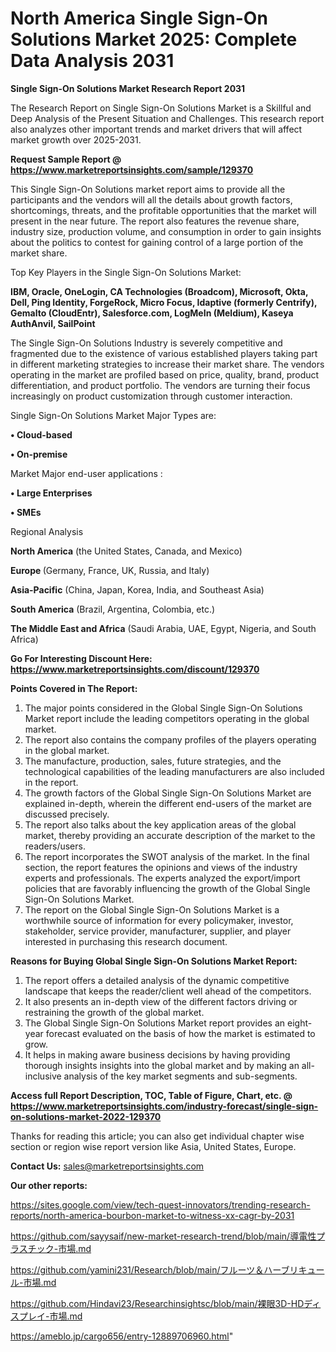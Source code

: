 # North America Single Sign-On Solutions Market 2025: Complete Data Analysis 2031

<strong>Single Sign-On Solutions Market Research Report 2031</strong>

The Research Report on Single Sign-On Solutions Market is a Skillful and Deep Analysis of the Present Situation and Challenges. This research report also analyzes other important trends and market drivers that will affect market growth over 2025-2031.

<strong>Request Sample Report @ <a href=https://www.marketreportsinsights.com/sample/129370>https://www.marketreportsinsights.com/sample/129370</a></strong>

This Single Sign-On Solutions market report aims to provide all the participants and the vendors will all the details about growth factors, shortcomings, threats, and the profitable opportunities that the market will present in the near future. The report also features the revenue share, industry size, production volume, and consumption in order to gain insights about the politics to contest for gaining control of a large portion of the market share.

Top Key Players in the Single Sign-On Solutions Market:

<strong>IBM, Oracle, OneLogin, CA Technologies (Broadcom), Microsoft, Okta, Dell, Ping Identity, ForgeRock, Micro Focus, Idaptive (formerly Centrify), Gemalto (CloudEntr), Salesforce.com, LogMeIn (Meldium), Kaseya AuthAnvil, SailPoint</strong>

The Single Sign-On Solutions Industry is severely competitive and fragmented due to the existence of various established players taking part in different marketing strategies to increase their market share. The vendors operating in the market are profiled based on price, quality, brand, product differentiation, and product portfolio. The vendors are turning their focus increasingly on product customization through customer interaction.

Single Sign-On Solutions Market Major Types are:

<strong>• Cloud-based

• On-premise</strong>

Market Major end-user applications :

<strong>• Large Enterprises

• SMEs</strong>

Regional Analysis

</u><strong><b>North America</b></strong> (the United States, Canada, and Mexico)

<strong><b>Europe </b></strong>(Germany, France, UK, Russia, and Italy)

<strong><b>Asia-Pacific</b></strong> (China, Japan, Korea, India, and Southeast Asia)

<strong><b>South America</b></strong> (Brazil, Argentina, Colombia, etc.)

<strong><b>The Middle East and Africa</b></strong> (Saudi Arabia, UAE, Egypt, Nigeria, and South Africa)

<strong>Go For Interesting Discount Here: <a href=https://www.marketreportsinsights.com/discount/129370>https://www.marketreportsinsights.com/discount/129370</a></strong>

<strong>Points Covered in The Report:</strong>
<ol>
  <li>The major points considered in the Global Single Sign-On Solutions Market report include the leading competitors operating in the global market.</li>
  <li>The report also contains the company profiles of the players operating in the global market.</li>
  <li>The manufacture, production, sales, future strategies, and the technological capabilities of the leading manufacturers are also included in the report.</li>
  <li>The growth factors of the Global Single Sign-On Solutions Market are explained in-depth, wherein the different end-users of the market are discussed precisely.</li>
  <li>The report also talks about the key application areas of the global market, thereby providing an accurate description of the market to the readers/users.</li>
  <li>The report incorporates the SWOT analysis of the market. In the final section, the report features the opinions and views of the industry experts and professionals. The experts analyzed the export/import policies that are favorably influencing the growth of the Global Single Sign-On Solutions Market.</li>
  <li>The report on the Global Single Sign-On Solutions Market is a worthwhile source of information for every policymaker, investor, stakeholder, service provider, manufacturer, supplier, and player interested in purchasing this research document.</li>
</ol>
<strong>Reasons for Buying Global Single Sign-On Solutions Market Report:</strong>

<ol>
  <li>The report offers a detailed analysis of the dynamic competitive landscape that keeps the reader/client well ahead of the competitors.</li>
  <li>It also presents an in-depth view of the different factors driving or restraining the growth of the global market.</li>
  <li>The Global Single Sign-On Solutions Market report provides an eight-year forecast evaluated on the basis of how the market is estimated to grow.</li>
  <li>It helps in making aware business decisions by having providing thorough insights insights into the global market and by making an all-inclusive analysis of the key market segments and sub-segments.</li>
</ol>
<strong>Access full Report Description, TOC, Table of Figure, Chart, etc. @ <a href=https://www.marketreportsinsights.com/industry-forecast/single-sign-on-solutions-market-2022-129370>https://www.marketreportsinsights.com/industry-forecast/single-sign-on-solutions-market-2022-129370</a></strong>


Thanks for reading this article; you can also get individual chapter wise section or region wise report version like Asia, United States, Europe.

<strong>Contact Us:</strong>
sales@marketreportsinsights.com

<strong>Our other reports:</strong>

<a href=https://sites.google.com/view/tech-quest-innovators/trending-research-reports/north-america-bourbon-market-to-witness-xx-cagr-by-2031>https://sites.google.com/view/tech-quest-innovators/trending-research-reports/north-america-bourbon-market-to-witness-xx-cagr-by-2031</a>

<a href=https://github.com/sayysaif/new-market-research-trend/blob/main/導電性プラスチック-市場.md>https://github.com/sayysaif/new-market-research-trend/blob/main/導電性プラスチック-市場.md</a>

<a href=https://github.com/yamini231/Research/blob/main/フルーツ＆ハーブリキュール-市場.md>https://github.com/yamini231/Research/blob/main/フルーツ＆ハーブリキュール-市場.md</a>

<a href=https://github.com/Hindavi23/Researchinsightsc/blob/main/裸眼3D-HDディスプレイ-市場.md>https://github.com/Hindavi23/Researchinsightsc/blob/main/裸眼3D-HDディスプレイ-市場.md</a>

<a href=https://ameblo.jp/cargo656/entry-12889706960.html>https://ameblo.jp/cargo656/entry-12889706960.html</a>"
